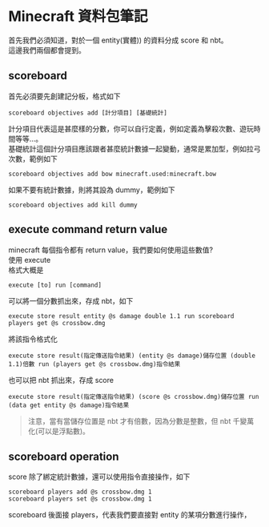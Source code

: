 # Minecraft 資料包筆記
首先我們必須知道，對於一個 entity(實體)) 的資料分成 score 和 nbt。  
這邊我們兩個都會提到。  

## scoreboard
首先必須要先創建記分板，格式如下  
```
scoreboard objectives add [計分項目] [基礎統計]
```

計分項目代表這是甚麼樣的分數，你可以自行定義，例如定義為擊殺次數、遊玩時間等等...。  
基礎統計這個計分項目應該跟者甚麼統計數據一起變動，通常是累加型，例如拉弓次數，範例如下
```
scoreboard objectives add bow minecraft.used:minecraft.bow
```
如果不要有統計數據，則將其設為 dummy，範例如下
```
scoreboard objectives add kill dummy
```
## execute command return value
minecraft 每個指令都有 return value，我們要如何使用這些數值?  
使用 execute  
格式大概是
```
execute [to] run [command]
```
可以將一個分數抓出來，存成 nbt，如下
```
execute store result entity @s damage double 1.1 run scoreboard players get @s crossbow.dmg
```
將該指令格式化
```
execute store result(指定傳送指令結果) (entity @s damage)儲存位置 (double 1.1)倍數 run (players get @s crossbow.dmg)指令結果
```
也可以把 nbt 抓出來，存成 score
```
execute store result(指定傳送指令結果) (score @s crossbow.dmg)儲存位置 run (data get entity @s damage)指令結果
```
> 注意，當有當儲存位置是 nbt 才有倍數，因為分數是整數，但 nbt 千變萬化(可以是浮點數)。  

## scoreboard operation
score 除了綁定統計數據，還可以使用指令直接操作，如下
```
scoreboard players add @s crossbow.dmg 1
scoreboard players set @s crossbow.dmg 1
```
scoreboard 後面接 players，代表我們要直接對 entity 的某項分數進行操作，